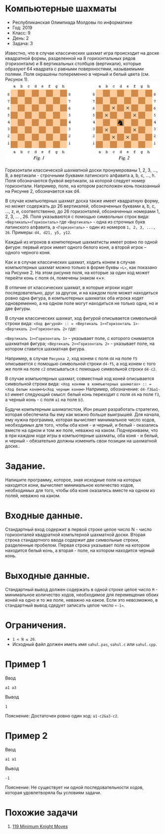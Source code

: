 # Компьютерные шахматы
* Республиканская Олимпиада Молдовы по информатике
* Год: 2019
* Класс: 9
* День: 2
* Задача: 3

Известно, что в случае классических шахмат игра происходит на доске квадратной
формы, разделенной на 8 горизонтальных рядов (горизонтали) и 8 вертикальных столбцов
(вертикали), которые образуют 64 квадрата с равными поверхностями, называемыми полями.
Поля окрашены попеременно в черный и белый цвета (см. Рисунок 1).
![img1](img1.png)

Горизонтали классической шахматной доски пронумерованы 1, 2, 3, ..., 8, а вертикали -
строчными буквами латинского алфавита a, b, c, ..., h. Поля обозначаются буквой вертикали,
за которой следует номер горизонтали. Например, поле, на котором расположен конь
показанный на Рисунке 2, обозначается как d4.


В случае компьютерных шахмат доска также имеет квадратную форму, но может
содержать до 26 вертикалей, обозначенных буквами a, b, c, ..., z, и, соответственно, до 26
горизонталей, обозначенных номерами 1, 2, 3, ... , 26. Поля указываются с помощью
символьных строк вида:
`<Вертикаль><Горизонталь>`
где `<Вертикаль>` - одна из строчных букв латинского алфавита, а `<Горизонталь>` - один из
номеров `1, 2, 3, ..., 26`.
Примеры: `d4, d21, y5, y12`.

Каждый из игроков в компютерные шахматисты имеет ровно по одной фигуре: первый
игрок имеет одного белого коня, а второй игрок – одного черного коня.


Как и в случае классических шахмат, ходить конем в случае компьютерных шахмат
можно только в форме буквы `«L»`, как показано на Рисунке 2. На этом рисунке поля, на
которые за один ход может перейти конь с поля `d4`, помечены знаком «×».


В отличие от классических шахмат, в которые игроки ходят последовательно, друг за
другом, и на каждом поле может находиться ровно одна фигура, в компьютерных шахматах
оба игрока ходят одновременно, а на одном поле могут находиться не только одна, но и две
фигуры.

В случае классических шахмат, ход фигурой описывается символьной строки вида:
`<Ход фигурой> :: = <Вертикаль 1><Горизонталь 1>-<Вертикаль 2><Горизонталь 2>`
где:

`<Вертикаль 1><Горизонталь 1>` - указывает поле, c которого снимается шахматная
фигура;
`<Вертикаль 2><Горизонталь 2>` - указывает поле, на котором ставится шахматная
фигура.

Например, в случае `Рисунка 2`, ход конем с поля `d4` на поле `f5` описывается с помощью
символьной строки `d4-f5`, а ход конем с того же поля на поле `c2` описываться с помощью
символьной строки `d4-c2`.

В случае компьютерных шахмат, совместный ход коней описывается символьной строки
вида:
`<Ход конями в компьютерных шахматах> :: = <Ход белым конем>&<Ход черным конем>`
Например, обозначение:
`d4-f3&a1-b3`
имеет следующий смысл: белый конь переходит с поля `d4` на поле `f3`, а черный конь - с поля
`a1` на поле `b3`.


Будучи компьтерным шахматистом, Ион решил разработать стратегию, которая
обеспечила бы ему как можно больше выигрышей. Для начала, ему нужна программа, которая
вычисляет минимальное число ходов, необходимых для того, чтобы оба коня - и черный, и
белый - оказались вместе на одном и том же поле, неважно на каком. Подчеркиваем, что в при
каждом ходе игры в компьютерные шахматы, оба коня - и белый, и черный - обязательно
должны изменить свои позиции на шахматной доске..

# Задание. 
Напишите программу, которое, зная исходные поля на которых находятся
кони, вычисляет минимальное количество ходов, необходимых для того, чтобы оба коня
оказались вместе на одном из полей, неважно на каком.


# Входные данные. 
Стандартный вход содержит в первой строке целое число N - число
горизонталей квадратной компьтерной шахматной доски. 
Вторая строка стандартного ввода содержит две символьные строки, разделенные пробелом. Первая строка указывает поле на
котором находится белый конь, а вторая - поле, на котором находится черный конь.

# Выходные данные. 
Стандартный вывод должен содержать в одной строке целое число `M` - минимальное количество ходов, 
необходимое для перемещения обоих коней на одно и то же поле, неважно на какое. 
Если это невозможно, в стандартный вывод сдедует записать целое
число `«-1»`.

# Ограничения. 
* `1 < N ≤ 26`. 
* Исходный файл должен иметь имя `sahul.pas`, `sahul.c` или `sahul.cpp`.


# Пример 1
Ввод
```
a1 a3
```

Вывод
```
1
```

Пояснение: Достаточен ровно один ход: `a1-c2&a3-c2`.

# Пример 2
Ввод
```
a1 a1
```

Вывод
```
-1
```

Пояснение: Не существует ни одной последовательности ходов, которая удовлетворяла бы условиям задачи.

# Похожие задачи
1. [119 Minimum Knight Moves](https://leetcode.com/problems/minimum-knight-moves/)